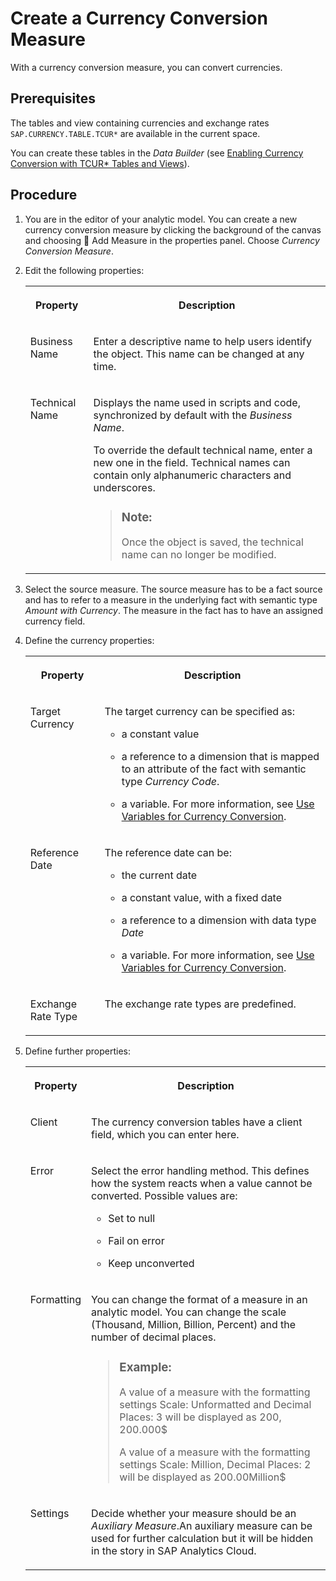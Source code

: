 <!-- loioec00efb338f3421a87dab4006d7ce6c8 -->

<link rel="stylesheet" type="text/css" href="../css/sap-icons.css"/>

# Create a Currency Conversion Measure

With a currency conversion measure, you can convert currencies.



<a name="loioec00efb338f3421a87dab4006d7ce6c8__prereq_nqr_5rf_mxb"/>

## Prerequisites

The tables and view containing currencies and exchange rates `SAP.CURRENCY.TABLE.TCUR*` are available in the current space.

You can create these tables in the *Data Builder* \(see [Enabling Currency Conversion with TCUR\* Tables and Views](enabling-currency-conversion-with-tcur-tables-and-views-b462239.md)\).



## Procedure

1.  You are in the editor of your analytic model. You can create a new currency conversion measure by clicking the background of the canvas and choosing <span class="FPA-icons-V3"></span> Add Measure in the properties panel. Choose *Currency Conversion Measure*.

2.  Edit the following properties:


    <table>
    <tr>
    <th valign="top">

    Property
    
    </th>
    <th valign="top">

    Description
    
    </th>
    </tr>
    <tr>
    <td valign="top">
    
    Business Name
    
    </td>
    <td valign="top">
    
    Enter a descriptive name to help users identify the object. This name can be changed at any time.
    
    </td>
    </tr>
    <tr>
    <td valign="top">
    
    Technical Name
    
    </td>
    <td valign="top">
    
    Displays the name used in scripts and code, synchronized by default with the *Business Name*.

    To override the default technical name, enter a new one in the field. Technical names can contain only alphanumeric characters and underscores.

    > ### Note:  
    > Once the object is saved, the technical name can no longer be modified.


    
    </td>
    </tr>
    </table>
    
3.  Select the source measure. The source measure has to be a fact source and has to refer to a measure in the underlying fact with semantic type *Amount with Currency*. The measure in the fact has to have an assigned currency field.

4.  Define the currency properties:


    <table>
    <tr>
    <th valign="top">

    Property
    
    </th>
    <th valign="top">

    Description
    
    </th>
    </tr>
    <tr>
    <td valign="top">
    
    Target Currency
    
    </td>
    <td valign="top">
    
    The target currency can be specified as:

    -   a constant value

    -   a reference to a dimension that is mapped to an attribute of the fact with semantic type *Currency Code*.

    -   a variable. For more information, see [Use Variables for Currency Conversion](use-variables-for-currency-conversion-0379a7c.md).


    
    </td>
    </tr>
    <tr>
    <td valign="top">
    
    Reference Date
    
    </td>
    <td valign="top">
    
    The reference date can be:

    -   the current date
    -   a constant value, with a fixed date

    -   a reference to a dimension with data type *Date*
    -   a variable. For more information, see [Use Variables for Currency Conversion](use-variables-for-currency-conversion-0379a7c.md).


    
    </td>
    </tr>
    <tr>
    <td valign="top">
    
    Exchange Rate Type
    
    </td>
    <td valign="top">
    
    The exchange rate types are predefined.
    
    </td>
    </tr>
    </table>
    
5.  Define further properties:


    <table>
    <tr>
    <th valign="top">

    Property
    
    </th>
    <th valign="top">

    Description
    
    </th>
    </tr>
    <tr>
    <td valign="top">
    
    Client
    
    </td>
    <td valign="top">
    
    The currency conversion tables have a client field, which you can enter here.
    
    </td>
    </tr>
    <tr>
    <td valign="top">
    
    Error
    
    </td>
    <td valign="top">
    
    Select the error handling method. This defines how the system reacts when a value cannot be converted. Possible values are:

    -   Set to null

    -   Fail on error

    -   Keep unconverted



    
    </td>
    </tr>
    <tr>
    <td valign="top">
    
    Formatting
    
    </td>
    <td valign="top">
    
    You can change the format of a measure in an analytic model. You can change the scale \(Thousand, Million, Billion, Percent\) and the number of decimal places.

    > ### Example:  
    > A value of a measure with the formatting settings Scale: Unformatted and Decimal Places: 3 will be displayed as 200, 200.000$
    > 
    > A value of a measure with the formatting settings Scale: Million, Decimal Places: 2 will be displayed as 200.00Million$


    
    </td>
    </tr>
    <tr>
    <td valign="top">
    
    Settings
    
    </td>
    <td valign="top">
    
    Decide whether your measure should be an *Auxiliary Measure*.An auxiliary measure can be used for further calculation but it will be hidden in the story in SAP Analytics Cloud.
    
    </td>
    </tr>
    </table>
    

